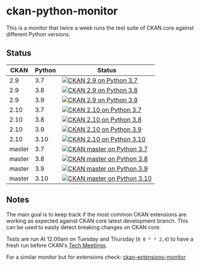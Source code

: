# ckan-python-monitor
This is a monitor that twice a week runs the test suite of CKAN core against different Python versions.


## Status

| CKAN | Python | Status |
| --------- | ---- | ---- |
| 2.9 | 3.7 | [![CKAN 2.9 on Python 3.7](https://github.com/ckan/ckan-python-monitor/actions/workflows/ckan29-python37.yml/badge.svg)](https://github.com/ckan/ckan-python-monitor/actions/workflows/ckan29-python37.yml) |
| 2.9 | 3.8 | [![CKAN 2.9 on Python 3.8](https://github.com/ckan/ckan-python-monitor/actions/workflows/ckan29-python38.yml/badge.svg)](https://github.com/ckan/ckan-python-monitor/actions/workflows/ckan29-python38.yml) |
| 2.9 | 3.9 | [![CKAN 2.9 on Python 3.9](https://github.com/ckan/ckan-python-monitor/actions/workflows/ckan29-python39.yml/badge.svg)](https://github.com/ckan/ckan-python-monitor/actions/workflows/ckan29-python39.yml) |
| 2.10 | 3.7 | [![CKAN 2.10 on Python 3.7](https://github.com/ckan/ckan-python-monitor/actions/workflows/ckan210-python37.yml/badge.svg)](https://github.com/ckan/ckan-python-monitor/actions/workflows/ckan210-python37.yml) |
| 2.10 | 3.8 | [![CKAN 2.10 on Python 3.8](https://github.com/ckan/ckan-python-monitor/actions/workflows/ckan210-python38.yml/badge.svg)](https://github.com/ckan/ckan-python-monitor/actions/workflows/ckan210-python38.yml) |
| 2.10 | 3.9 | [![CKAN 2.10 on Python 3.9](https://github.com/ckan/ckan-python-monitor/actions/workflows/ckan210-python39.yml/badge.svg)](https://github.com/ckan/ckan-python-monitor/actions/workflows/ckan210-python39.yml) |
| 2.10 | 3.10 | [![CKAN 2.10 on Python 3.10](https://github.com/ckan/ckan-python-monitor/actions/workflows/ckan210-python310.yml/badge.svg)](https://github.com/ckan/ckan-python-monitor/actions/workflows/ckan210-python310.yml) |
| master | 3.7 | [![CKAN master on Python 3.7](https://github.com/ckan/ckan-python-monitor/actions/workflows/ckanmaster-python37.yml/badge.svg)](https://github.com/ckan/ckan-python-monitor/actions/workflows/ckanmaster-python37.yml) |
| master | 3.8 | [![CKAN master on Python 3.8](https://github.com/ckan/ckan-python-monitor/actions/workflows/ckanmaster-python38.yml/badge.svg)](https://github.com/ckan/ckan-python-monitor/actions/workflows/ckanmaster-python38.yml) |
| master | 3.9 | [![CKAN master on Python 3.9](https://github.com/ckan/ckan-python-monitor/actions/workflows/ckanmaster-python39.yml/badge.svg)](https://github.com/ckan/ckan-python-monitor/actions/workflows/ckanmaster-python39.yml) |
| master | 3.10 | [![CKAN master on Python 3.10](https://github.com/ckan/ckan-python-monitor/actions/workflows/ckanmaster-python310.yml/badge.svg)](https://github.com/ckan/ckan-python-monitor/actions/workflows/ckanmaster-python310.yml) |


## Notes

The main goal is to keep track if the most common CKAN extensions are working as expected against CKAN core latest development branch. This can be used to easily detect breaking changes on CKAN core.

Tests are run At 12:00am on Tuesday and Thursday (`0 0 * * 2,4`) to have a fresh run before CKAN's [Tech Meetings](https://github.com/ckan/ckan/wiki/Weekly-Developer-Meetings).

For a similar monitor but for extensions check: [ckan-extensions-monitor](https://github.com/ckan/ckan-extensions-monitor)
